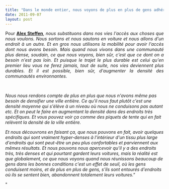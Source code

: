 ```yaml
---
title: "Dans le monde entier, nous voyons de plus en plus de gens adhérer à cette vie de piéton"
date: 2011-09-07
layout: post
---
```


<p style="text-align: justify">Pour <a href="http://www.ted.com/speakers/alex_steffen.html" target="_blank"><strong>Alex Steffen</strong></a>, <em>nous substituons dans nos vies l'accès aux choses que nous voulons. Nous sortons et nous sautons en voiture et nous allons d'un endroit à un autre. Et en gros nous utilisons la mobilité pour avoir l'accès dont nous avons besoin. Mais quand nous vivons dans une communauté plus dense, soudain, ce que nous voyons, bien sûr, c'est que ce dont on a besoin n'est pas loin. Et puisque le trajet le plus durable est celui qu'en premier lieu vous ne ferez jamais, tout de suite, nos vies deviennent plus durables. Et il est possible, bien sûr, d'augmenter la densité des communautés environnantes.</em></p> <p> </p>  <p>           </p>  <!--more-->   <p style=""text-align: justify""><em>Nous nous rendons compte de plus en  plus que nous n'avons même pas besoin de densifier une ville entière. Ce  qu'il nous faut plutôt c'est une densité moyenne qui s'élève à un  niveau où nous ne conduisons pas autant etc. Et on peut le faire en  augmentant la densité dans des endroits très spécifiques. Et vous pouvez  voir ça comme des piquets de tente qui en fait relèvent la densité de  la ville entière.</em></p> <p style=""text-align: justify""><em>Et nous découvrons en faisant ça,  que nous pouvons en fait, avoir quelques endroits qui sont vraiment  hyper-denses à l'intérieur d'un tissu plus large d'endroits qui sont  peut-être un peu plus confortables et parviennent aux mêmes résultats.  Et nous pouvons nous apercevoir qu'il y a des endroits très, très denses  et qui pourtant gardent leurs voitures, mais la réalité est que  globalement, ce que nous voyons quand nous réunissons beaucoup de gens  dans les bonnes conditions c'est un effet de seuil, où les gens  conduisent moins, et de plus en plus de gens, s'ils sont entourés  d'endroits où ils se sentent bien, abandonnent totalement leurs  voitures."</em></p>"